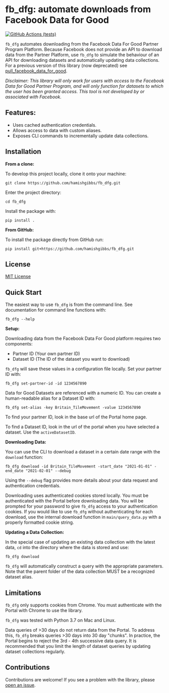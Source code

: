 # fb_dfg: automate downloads from Facebook Data for Good

[![GitHub Actions (tests)](https://github.com/hamishgibbs/fb_dfg/actions/workflows/tests.yml/badge.svg)](https://github.com/hamishgibbs/fb_dfg)

`fb_dfg` automates downloading from the Facebook Data For Good Partner Program Platform. Because Facebook does not provide an API to download data from the Partner Platform, use `fb_dfg` to simulate the behaviour of an API for downloading datasets and automatically updating data collections. For a previous version of this library (now deprecated) see [pull_facebook_data_for_good](https://github.com/hamishgibbs/pull_facebook_data_for_good).

*Disclaimer: This library will only work for users with access to the Facebook Data for Good Partner Program, and will only function for datasets to which the user has been granted access. This tool is not developed by or associated with Facebook.*

## Features:

* Uses cached authentication credentials.
* Allows access to data with custom aliases.
* Exposes CLI commands to incrementally update data collections.

## Installation

**From a clone:**

To develop this project locally, clone it onto your machine:

```{shell}
git clone https://github.com/hamishgibbs/fb_dfg.git
```

Enter the project directory:

```{shell}
cd fb_dfg
```

Install the package with:

```{shell}
pip install .
```

**From GitHub:**

To install the package directly from GitHub run:

```{shell}
pip install git+https://github.com/hamishgibbs/fb_dfg.git
```

## License

[MIT License](https://github.com/hamishgibbs/fb_dfg/blob/main/LICENSE)

## Quick Start

The easiest way to use `fb_dfg` is from the command line. See documentation for command line functions with:

```{shell}
fb_dfg --help
```

**Setup:**

Downloading data from the Facebook Data For Good platform requires two components:

* Partner ID (Your own partner ID)
* Dataset ID (The ID of the dataset you want to download)

`fb_dfg` will save these values in a configuration file locally. Set your partner ID with:

```{shell}
fb_dfg set-partner-id -id 1234567890
```

Data for Good Datasets are referenced with a numeric ID. You can create a human-readable alias for a Dataset ID with:

```{shell}
fb_dfg set-alias -key Britain_TileMovement -value 1234567890
```

To find your partner ID, look in the base url of the Portal home page.

To find a Dataset ID, look in the url of the portal when you have selected a dataset. Use the `activeDatasetID`.

**Downloading Data:**

You can use the CLI to download a dataset in a certain date range with the `download` function:

```{shell}
fb_dfg download -id Britain_TileMovement -start_date "2021-01-01" -end_date "2021-02-01" --debug
```

Using the `--debug` flag provides more details about your data request and authentication credentials.

Downloading uses authenticated cookies stored locally. You must be authenticated with the Portal before downloading data. You will be prompted for your password to give `fb_dfg` access to your authentication cookies. If you would like to use `fb_dfg` without authenticating for each download, use the internal download function in `main/query_data.py` with a properly formatted cookie string.

**Updating a Data Collection:**

In the special case of updating an existing data collection with the latest data, `cd` into the directory where the data is stored and use:

```{shell}
fb_dfg download
```

`fb_dfg` will automatically construct a query with the appropriate parameters. Note that the parent folder of the data collection MUST be a recognized dataset alias.

## Limitations

`fb_dfg` only supports cookies from Chrome. You must authenticate with the Portal with Chrome to use the library.

`fb_dfg` was tested with Python 3.7 on Mac and Linux.

Data queries of >30 days do not return data from the Portal. To address this, `fb_dfg` breaks queries >30 days into 30 day "chunks". In practice, the Portal begins to reject the 3rd - 4th successive data query. It is recommended that you limit the length of dataset queries by updating dataset collections regularly.

## Contributions

Contributions are welcome! If you see a problem with the library, please [open an issue](https://github.com/hamishgibbs/fb_dfg/issues/new).

